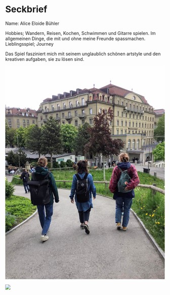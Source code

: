 # Seckbrief
Name: Alice Eloide Bühler

Hobbies; Wandern, Reisen, Kochen, Schwimmen und Gitarre spielen. Im allgemeinen Dinge, die mit und ohne meine Freunde spassmachen.
Lieblingsspiel; Journey 

Das Spiel fasziniert mich mit seinem unglaublich schönen artstyle und den kreativen aufgaben, sie zu lösen sind.  

![](reisen.jpeg)

![](https://i.pinimg.com/originals/0c/3b/f4/0c3bf4488586d56908f30f473da63008.jpg)
